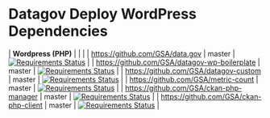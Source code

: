 # Datagov Deploy WordPress Dependencies

| **Wordpress (PHP)**                                 |             |                                                                                                                                                                                                               |
| https://github.com/GSA/data.gov                     | master      | [![Requirements Status](https://requires.io/github/GSA/data.gov/requirements.svg?branch=master)](https://requires.io/github/GSA/data.gov/requirements/?branch=master)                                     |
| https://github.com/GSA/datagov-wp-boilerplate       | master      | [![Requirements Status](https://requires.io/github/GSA/datagov-wp-boilerplate/requirements.svg?branch=master)](https://requires.io/github/GSA/datagov-wp-boilerplate/requirements/?branch=master)        |
| https://github.com/GSA/datagov-custom               | master      | [![Requirements Status](https://requires.io/github/GSA/datagov-custom/requirements.svg?branch=master)](https://requires.io/github/GSA/datagov-custom/requirements/?branch=master)                             |
| https://github.com/GSA/metric-count                 | master      | [![Requirements Status](https://requires.io/github/GSA/metric-count/requirements.svg?branch=master)](https://requires.io/github/GSA/metric-count/requirements/?branch=master)                                 |
| https://github.com/GSA/ckan-php-manager             | master      | [![Requirements Status](https://requires.io/github/GSA/ckan-php-manager/requirements.svg?branch=master)](https://requires.io/github/GSA/ckan-php-manager/requirements/?branch=master)                         |
| https://github.com/GSA/ckan-php-client              | master      | [![Requirements Status](https://requires.io/github/GSA/ckan-php-client/requirements.svg?branch=master)](https://requires.io/github/GSA/ckan-php-client/requirements/?branch=master)                           |
